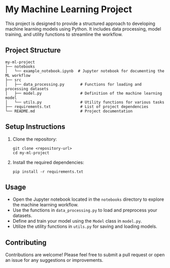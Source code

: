 # My Machine Learning Project

This project is designed to provide a structured approach to developing machine learning models using Python. It includes data processing, model training, and utility functions to streamline the workflow.

## Project Structure

```
my-ml-project
├── notebooks
│   └── example_notebook.ipynb  # Jupyter notebook for documenting the ML workflow
├── src
│   ├── data_processing.py       # Functions for loading and processing datasets
│   ├── model.py                 # Definition of the machine learning model
│   └── utils.py                 # Utility functions for various tasks
├── requirements.txt             # List of project dependencies
└── README.md                    # Project documentation
```

## Setup Instructions

1. Clone the repository:
   ```
   git clone <repository-url>
   cd my-ml-project
   ```

2. Install the required dependencies:
   ```
   pip install -r requirements.txt
   ```

## Usage

- Open the Jupyter notebook located in the `notebooks` directory to explore the machine learning workflow.
- Use the functions in `data_processing.py` to load and preprocess your datasets.
- Define and train your model using the `Model` class in `model.py`.
- Utilize the utility functions in `utils.py` for saving and loading models.

## Contributing

Contributions are welcome! Please feel free to submit a pull request or open an issue for any suggestions or improvements.